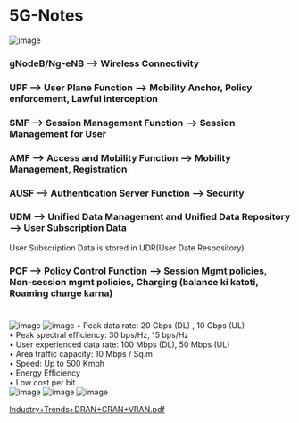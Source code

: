 # 5G-Notes
 
![image](https://user-images.githubusercontent.com/38420375/186847766-7cc2c158-47e5-40df-92a2-678a8c93659e.png)
### gNodeB/Ng-eNB --> Wireless Connectivity
### UPF --> User Plane Function --> Mobility Anchor, Policy enforcement, Lawful interception
### SMF --> Session Management Function --> Session Management for User
### AMF --> Access and Mobility Function --> Mobility Management, Registration
### AUSF --> Authentication Server Function --> Security
### UDM --> Unified Data Management and Unified Data Repository --> User Subscription Data  
User Subscription Data is stored in UDR(User Date Respository)
### PCF --> Policy Control Function --> Session Mgmt policies, Non-session mgmt policies, Charging (balance ki katoti, Roaming charge karna)

# 
![image](https://user-images.githubusercontent.com/38420375/186841353-fc37882f-6bc1-4474-b363-b6fe5f49d65e.png)
![image](https://user-images.githubusercontent.com/38420375/186841479-2e3022e6-2075-4df7-8d96-11d6a169b41b.png)
• Peak data rate: 20 Gbps (DL) , 10 Gbps (UL)  
• Peak spectral efficiency: 30 bps/Hz, 15 bps/Hz  
• User experienced data rate: 100 Mbps (DL), 50 Mbps (UL)  
• Area traffic capacity: 10 Mbps / Sq.m  
• Speed: Up to 500 Kmph  
• Energy Efficiency  
• Low cost per bit  
![image](https://user-images.githubusercontent.com/38420375/186868152-207e5d44-788d-4b37-8346-5a03e3153607.png)
![image](https://user-images.githubusercontent.com/38420375/186873745-701fb1ec-2655-4552-9f77-a796f135ab7d.png)
![image](https://user-images.githubusercontent.com/38420375/186902973-c75333a4-21dd-469e-9aaf-ad236d5c2b6b.png)


[Industry+Trends+DRAN+CRAN+VRAN.pdf](https://github.com/shivam005/Important-Notes/files/9433110/Industry%2BTrends%2BDRAN%2BCRAN%2BVRAN.pdf)
